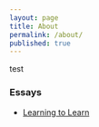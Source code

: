 ```yaml
---
layout: page
title: About
permalink: /about/
published: true
---
```


test 

### Essays
- [Learning to Learn](http://tingelam.github.io/learning-to-learn/)

